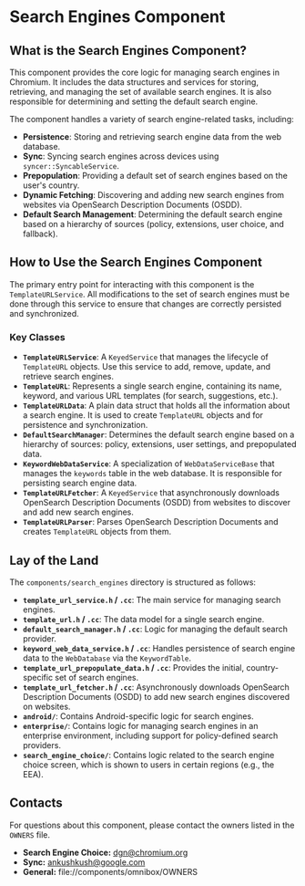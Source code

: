 # Search Engines Component

## What is the Search Engines Component?

This component provides the core logic for managing search engines in Chromium. It includes the data structures and services for storing, retrieving, and managing the set of available search engines. It is also responsible for determining and setting the default search engine.

The component handles a variety of search engine-related tasks, including:
*   **Persistence**: Storing and retrieving search engine data from the web database.
*   **Sync**: Syncing search engines across devices using `syncer::SyncableService`.
*   **Prepopulation**: Providing a default set of search engines based on the user's country.
*   **Dynamic Fetching**: Discovering and adding new search engines from websites via OpenSearch Description Documents (OSDD).
*   **Default Search Management**: Determining the default search engine based on a hierarchy of sources (policy, extensions, user choice, and fallback).

## How to Use the Search Engines Component

The primary entry point for interacting with this component is the `TemplateURLService`. All modifications to the set of search engines must be done through this service to ensure that changes are correctly persisted and synchronized.

### Key Classes

*   **`TemplateURLService`**: A `KeyedService` that manages the lifecycle of `TemplateURL` objects. Use this service to add, remove, update, and retrieve search engines.
*   **`TemplateURL`**: Represents a single search engine, containing its name, keyword, and various URL templates (for search, suggestions, etc.).
*   **`TemplateURLData`**: A plain data struct that holds all the information about a search engine. It is used to create `TemplateURL` objects and for persistence and synchronization.
*   **`DefaultSearchManager`**: Determines the default search engine based on a hierarchy of sources: policy, extensions, user settings, and prepopulated data.
*   **`KeywordWebDataService`**: A specialization of `WebDataServiceBase` that manages the `keywords` table in the web database. It is responsible for persisting search engine data.
*   **`TemplateURLFetcher`**: A `KeyedService` that asynchronously downloads OpenSearch Description Documents (OSDD) from websites to discover and add new search engines.
*   **`TemplateURLParser`**: Parses OpenSearch Description Documents and creates `TemplateURL` objects from them.

## Lay of the Land

The `components/search_engines` directory is structured as follows:

*   **`template_url_service.h` / `.cc`**: The main service for managing search engines.
*   **`template_url.h` / `.cc`**: The data model for a single search engine.
*   **`default_search_manager.h` / `.cc`**: Logic for managing the default search provider.
*   **`keyword_web_data_service.h` / `.cc`**: Handles persistence of search engine data to the `WebDatabase` via the `KeywordTable`.
*   **`template_url_prepopulate_data.h` / `.cc`**: Provides the initial, country-specific set of search engines.
*   **`template_url_fetcher.h` / `.cc`**: Asynchronously downloads OpenSearch Description Documents (OSDD) to add new search engines discovered on websites.
*   **`android/`**: Contains Android-specific logic for search engines.
*   **`enterprise/`**: Contains logic for managing search engines in an enterprise environment, including support for policy-defined search providers.
*   **`search_engine_choice/`**: Contains logic related to the search engine choice screen, which is shown to users in certain regions (e.g., the EEA).

## Contacts

For questions about this component, please contact the owners listed in the `OWNERS` file.

*   **Search Engine Choice:** dgn@chromium.org
*   **Sync:** ankushkush@google.com
*   **General:** file://components/omnibox/OWNERS
